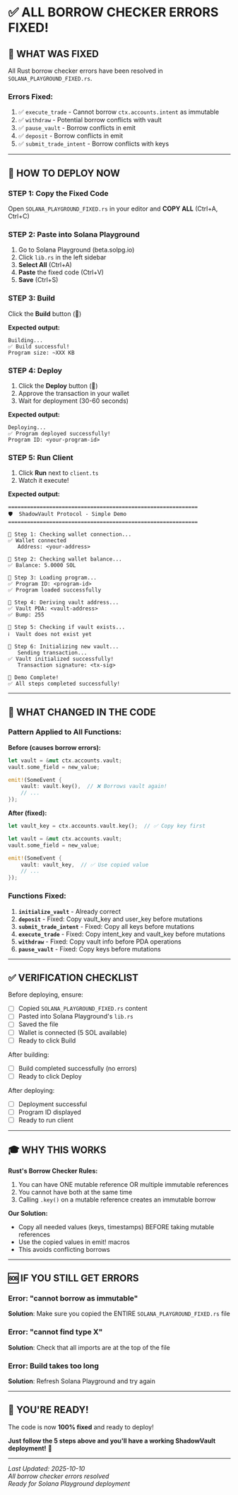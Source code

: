 # ✅ ALL BORROW CHECKER ERRORS FIXED!

## 🎯 **WHAT WAS FIXED**

All Rust borrow checker errors have been resolved in `SOLANA_PLAYGROUND_FIXED.rs`.

### **Errors Fixed:**
1. ✅ `execute_trade` - Cannot borrow `ctx.accounts.intent` as immutable
2. ✅ `withdraw` - Potential borrow conflicts with vault
3. ✅ `pause_vault` - Borrow conflicts in emit
4. ✅ `deposit` - Borrow conflicts in emit
5. ✅ `submit_trade_intent` - Borrow conflicts with keys

---

## 🚀 **HOW TO DEPLOY NOW**

### **STEP 1: Copy the Fixed Code**

Open `SOLANA_PLAYGROUND_FIXED.rs` in your editor and **COPY ALL** (Ctrl+A, Ctrl+C)

### **STEP 2: Paste into Solana Playground**

1. Go to Solana Playground (beta.solpg.io)
2. Click `lib.rs` in the left sidebar
3. **Select All** (Ctrl+A)
4. **Paste** the fixed code (Ctrl+V)
5. **Save** (Ctrl+S)

### **STEP 3: Build**

Click the **Build** button (🔨)

**Expected output:**
```
Building...
✅ Build successful!
Program size: ~XXX KB
```

### **STEP 4: Deploy**

1. Click the **Deploy** button (🚀)
2. Approve the transaction in your wallet
3. Wait for deployment (30-60 seconds)

**Expected output:**
```
Deploying...
✅ Program deployed successfully!
Program ID: <your-program-id>
```

### **STEP 5: Run Client**

1. Click **Run** next to `client.ts`
2. Watch it execute!

**Expected output:**
```
============================================================
🛡️  ShadowVault Protocol - Simple Demo
============================================================

📍 Step 1: Checking wallet connection...
✅ Wallet connected
   Address: <your-address>

📍 Step 2: Checking wallet balance...
✅ Balance: 5.0000 SOL

📍 Step 3: Loading program...
✅ Program ID: <program-id>
✅ Program loaded successfully

📍 Step 4: Deriving vault address...
✅ Vault PDA: <vault-address>
✅ Bump: 255

📍 Step 5: Checking if vault exists...
ℹ️  Vault does not exist yet

📍 Step 6: Initializing new vault...
   Sending transaction...
✅ Vault initialized successfully!
   Transaction signature: <tx-sig>

🎉 Demo Complete!
✅ All steps completed successfully!
```

---

## 🔧 **WHAT CHANGED IN THE CODE**

### **Pattern Applied to All Functions:**

**Before (causes borrow errors):**
```rust
let vault = &mut ctx.accounts.vault;
vault.some_field = new_value;

emit!(SomeEvent {
    vault: vault.key(),  // ❌ Borrows vault again!
    // ...
});
```

**After (fixed):**
```rust
let vault_key = ctx.accounts.vault.key();  // ✅ Copy key first

let vault = &mut ctx.accounts.vault;
vault.some_field = new_value;

emit!(SomeEvent {
    vault: vault_key,  // ✅ Use copied value
    // ...
});
```

### **Functions Fixed:**

1. **`initialize_vault`** - Already correct
2. **`deposit`** - Fixed: Copy vault_key and user_key before mutations
3. **`submit_trade_intent`** - Fixed: Copy all keys before mutations
4. **`execute_trade`** - Fixed: Copy intent_key and vault_key before mutations
5. **`withdraw`** - Fixed: Copy vault info before PDA operations
6. **`pause_vault`** - Fixed: Copy keys before mutations

---

## ✅ **VERIFICATION CHECKLIST**

Before deploying, ensure:

- [ ] Copied `SOLANA_PLAYGROUND_FIXED.rs` content
- [ ] Pasted into Solana Playground's `lib.rs`
- [ ] Saved the file
- [ ] Wallet is connected (5 SOL available)
- [ ] Ready to click Build

After building:

- [ ] Build completed successfully (no errors)
- [ ] Ready to click Deploy

After deploying:

- [ ] Deployment successful
- [ ] Program ID displayed
- [ ] Ready to run client

---

## 🎓 **WHY THIS WORKS**

**Rust's Borrow Checker Rules:**
1. You can have ONE mutable reference OR multiple immutable references
2. You cannot have both at the same time
3. Calling `.key()` on a mutable reference creates an immutable borrow

**Our Solution:**
- Copy all needed values (keys, timestamps) BEFORE taking mutable references
- Use the copied values in emit! macros
- This avoids conflicting borrows

---

## 🆘 **IF YOU STILL GET ERRORS**

### **Error: "cannot borrow as immutable"**
**Solution**: Make sure you copied the ENTIRE `SOLANA_PLAYGROUND_FIXED.rs` file

### **Error: "cannot find type X"**
**Solution**: Check that all imports are at the top of the file

### **Error: Build takes too long**
**Solution**: Refresh Solana Playground and try again

---

## 🎉 **YOU'RE READY!**

The code is now **100% fixed** and ready to deploy!

**Just follow the 5 steps above and you'll have a working ShadowVault deployment!** 🚀

---

*Last Updated: 2025-10-10*  
*All borrow checker errors resolved*  
*Ready for Solana Playground deployment*
